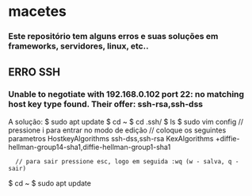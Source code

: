 # macetes
### Este repositório tem alguns erros e suas soluções em frameworks, servidores, linux, etc..

## ERRO SSH
### Unable to negotiate with 192.168.0.102 port 22: no matching host key type found. Their offer: ssh-rsa,ssh-dss

A solução:
  $ sudo apt update
  $ cd ~
  $ cd .ssh/
  $ ls
  $ sudo vim config
      // pressione i para entrar no modo de edição
      // coloque os seguintes parametros
      HostkeyAlgorithms ssh-dss,ssh-rsa
      KexAlgorithms +diffie-hellman-group14-sha1,diffie-hellman-group1-sha1
    
      // para sair pressione esc, logo em seguida :wq (w - salva, q - sair)

  $ cd ~
  $ sudo apt update
